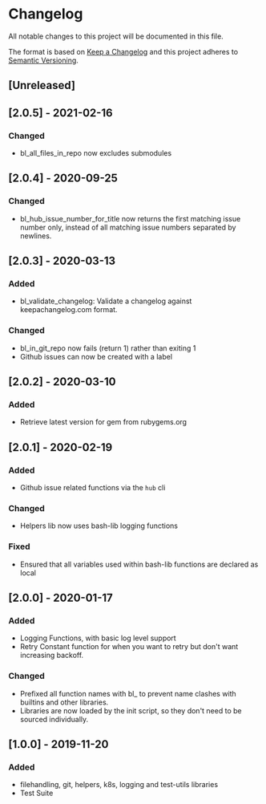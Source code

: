 # Changelog
All notable changes to this project will be documented in this file.

The format is based on [Keep a Changelog](https://keepachangelog.com/en/1.0.0/)
and this project adheres to [Semantic Versioning](https://semver.org/spec/v2.0.0.html).

## [Unreleased]

## [2.0.5] - 2021-02-16
### Changed
- bl_all_files_in_repo now excludes submodules

## [2.0.4] - 2020-09-25
### Changed
- bl_hub_issue_number_for_title now returns the first matching issue number only, instead of all matching issue numbers separated by newlines.

## [2.0.3] - 2020-03-13
### Added
- bl_validate_changelog: Validate a changelog against keepachangelog.com format.

### Changed
- bl_in_git_repo now fails (return 1) rather than exiting 1
- Github issues can now be created with a label

## [2.0.2] - 2020-03-10
### Added
- Retrieve latest version for gem from rubygems.org

## [2.0.1] - 2020-02-19
### Added
- Github issue related functions via the `hub` cli

### Changed
- Helpers lib now uses bash-lib logging functions

### Fixed
- Ensured that all variables used within bash-lib functions are declared as local

## [2.0.0] - 2020-01-17
### Added
- Logging Functions, with basic log level support
- Retry Constant function for when you want to retry but don't want increasing
  backoff.

### Changed
- Prefixed all function names with bl_ to prevent name clashes with builtins
  and other libraries.
- Libraries are now loaded by the init script, so they don't need to be
  sourced individually.

## [1.0.0] - 2019-11-20
### Added
- filehandling, git, helpers, k8s, logging and test-utils libraries
- Test Suite
